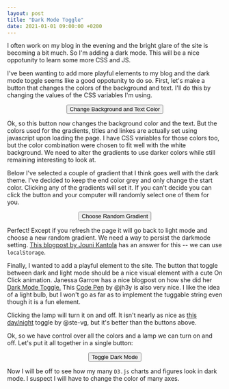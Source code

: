 ```yaml
---
layout: post
title: "Dark Mode Toggle"
date: 2021-01-01 09:00:00 +0200
---
```


I often work on my blog in the evening and the bright glare of the site is becoming a bit much. So I'm adding a dark mode. This will be a nice oppotunity to learn some more CSS and JS.

<head>
    <script src="https://d3js.org/d3.v4.min.js" charset="utf-8"></script>
</head>

I've been wanting to add more playful elements to my blog and the dark mode toggle seems like a good oppotunity to do so. First, let's make a button that changes the colors of the background and text. I'll do this by changing the values of the CSS variables I'm using. 

<center>
    <div id="changeColorButton">
        <button>Change Background and Text Color</button>
    </div>
</center>

Ok, so this button now changes the background color and the text. But the colors used for the gradients, titles and linkes are actually set using javascript upon loading the page. I have CSS variables for those colors too, but the color combination were chosen to fit well with the white background. We need to alter the gradients to use darker colors while still remaining interesting to look at.

Below I've selected a couple of gradient that I think goes well with the dark theme. I've decided to keep the end color grey and only change the start color. Clicking any of the gradients will set it. If you can't decide you can click the button and your computer will randomly select one of them for you.

<center>
    <div id="gradients">
    </div>
    <div id="changeGradientButton">
        <button>Choose Random Gradient</button>
    </div>
</center>

Perfect! Except if you refresh the page it will go back to light mode and choose a new random gradient. We need a way to persist the darkmode setting. [This blogpost by Jouni Kantola](https://jouni.kantola.se/blog/2020-02-29/dark-mode-toggle/) has an answer for this -- we can use `localStorage`.

Finally, I wanted to add a playful element to the site. The button that toggle between dark and light mode should be a nice visual element with a cute On Click animation. Janessa Garrow has a nice blogpost on how she did her [Dark Mode Toggle.](https://janessagarrow.com/blog/css-dark-mode-toggle/) This [Code Pen](https://codepen.io/jh3y/pen/VwjgdLj) by @jh3y is also very nice. I like the idea of a light bulb, but I won't go as far as to implement the tuggable string even though it is a fun element.

<center>
    <div id='lightbulb'></div>
</center>

Clicking the lamp will turn it on and off. It isn't nearly as nice as [this day/night](https://codepen.io/ste-vg/pen/oNgrYOb) toggle by @ste-vg, but it's better than the buttons above. 

Ok, so we have control over all the colors and a lamp we can turn on and off. Let's put it all together in a single button:

<center>
    <div id="toggleDarkModeButton">
        <button>Toggle Dark Mode</button>
    </div>
</center>

Now I will be off to see how my many `D3.js` charts and figures look in dark mode. I suspect I will have to change the color of many axes.

<link rel="stylesheet" href="/css/dark-mode.css">
<script type='text/javascript'  src='/js/dark-mode/dark-mode.js'></script>
<!-- <script type='text/javascript'  src='/js/dark-mode/draw-lightbulb.js'></script> -->